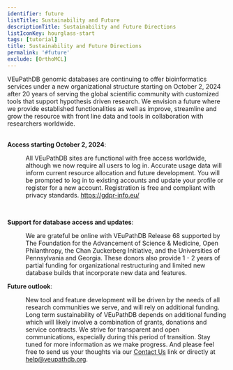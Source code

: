 ```yaml
---
identifier: future
listTitle: Sustainability and Future 
descriptionTitle: Sustainability and Future Directions
listIconKey: hourglass-start
tags: [tutorial]
title: Sustainability and Future Directions
permalink: '#future'
exclude: [OrthoMCL]
---
```

<style>
p.indent {
    margin-left: 3em
}

</style>
VEuPathDB genomic databases are continuing to offer bioinformatics services under a new organizational structure starting on October 2, 2024 after 20 years of serving the global scientific community with customized tools that support hypothesis driven research. We envision a future where we provide established functionalities as well as improve, streamline and grow the resource with front line data and tools in collaboration with researchers worldwide.<br><br>

<b>Access starting October 2, 2024</b>:<br>
   <p class="indent">All VEuPathDB sites are functional with free access worldwide, although we now require all users to log in. Accurate usage data will inform current resource allocation and future development. You will be prompted to log in to existing accounts and update your profile or register for a new account. Registration is free and compliant with privacy standards. <a href="https://gdpr-info.eu/">https://gdpr-info.eu/</a>  </p>
<br>

<b>Support for database access and updates</b>: <br>
   <p class="indent">We are grateful be online with VEuPathDB Release 68 supported by The Foundation for the Advancement of Science & Medicine, Open Philanthropy, the Chan Zuckerberg Initiative, and the Universities of Pennsylvania and Georgia. These donors also provide 1 - 2 years of partial funding for organizational restructuring and limited new database builds that incorporate new data and features.  </p>


<b>Future outlook</b>: <br>
   <p class="indent">New tool and feature development will be driven by the needs of all research communities we serve, and will rely on additional funding. Long term sustainability of VEuPathDB depends on additional funding which will likely involve a combination of grants, donations and service contracts. We strive for transparent and open communications, especially during this period of transition. Stay tuned for more information as we make progress. And please feel free to send us your thoughts via our <a href="/a/app/contact-us">Contact Us</a> link or directly at <a href="mailto:help@veupathdb.org">help@veupathdb.org</a>. </p>


   
